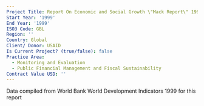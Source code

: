 ```yaml
---
Project Title: Report On Economic and Social Growth \"Mack Report\" 1999
Start Year: '1999'
End Year: '1999'
ISO3 Code: GBL
Region: ''
Country: Global
Client/ Donor: USAID
Is Current Project? (true/false): false
Practice Area:
  - Monitoring and Evaluation
  - Public Financial Management and Fiscal Sustainability
Contract Value USD: ''
---
```

Data compiled from World Bank World Development Indicators 1999 for this report